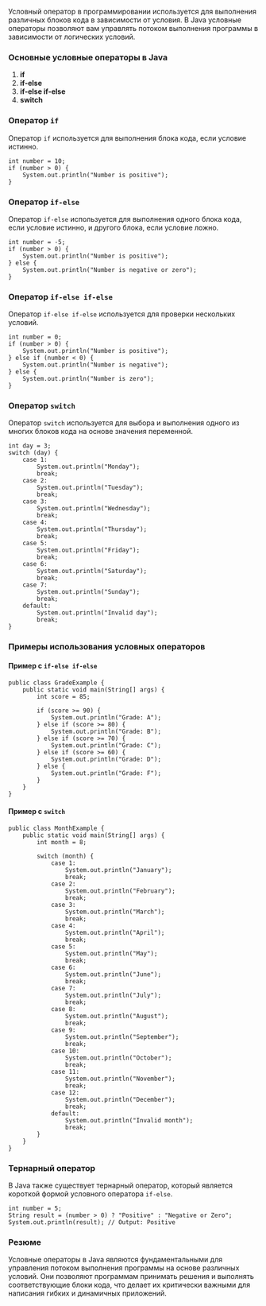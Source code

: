 Условный оператор в программировании используется для выполнения различных блоков кода в зависимости от условия. В Java условные операторы позволяют вам управлять потоком выполнения программы в зависимости от логических условий.

### Основные условные операторы в Java

1. **if**
2. **if-else**
3. **if-else if-else**
4. **switch**

### Оператор `if`

Оператор `if` используется для выполнения блока кода, если условие истинно.

```
int number = 10;
if (number > 0) {
    System.out.println("Number is positive");
}
```

### Оператор `if-else`

Оператор `if-else` используется для выполнения одного блока кода, если условие истинно, и другого блока, если условие ложно.

```
int number = -5;
if (number > 0) {
    System.out.println("Number is positive");
} else {
    System.out.println("Number is negative or zero");
}
```

### Оператор `if-else if-else`

Оператор `if-else if-else` используется для проверки нескольких условий.

```
int number = 0;
if (number > 0) {
    System.out.println("Number is positive");
} else if (number < 0) {
    System.out.println("Number is negative");
} else {
    System.out.println("Number is zero");
}
```

### Оператор `switch`

Оператор `switch` используется для выбора и выполнения одного из многих блоков кода на основе значения переменной.

```
int day = 3;
switch (day) {
    case 1:
        System.out.println("Monday");
        break;
    case 2:
        System.out.println("Tuesday");
        break;
    case 3:
        System.out.println("Wednesday");
        break;
    case 4:
        System.out.println("Thursday");
        break;
    case 5:
        System.out.println("Friday");
        break;
    case 6:
        System.out.println("Saturday");
        break;
    case 7:
        System.out.println("Sunday");
        break;
    default:
        System.out.println("Invalid day");
        break;
}
```

### Примеры использования условных операторов

#### Пример с `if-else if-else`

```
public class GradeExample {
    public static void main(String[] args) {
        int score = 85;
        
        if (score >= 90) {
            System.out.println("Grade: A");
        } else if (score >= 80) {
            System.out.println("Grade: B");
        } else if (score >= 70) {
            System.out.println("Grade: C");
        } else if (score >= 60) {
            System.out.println("Grade: D");
        } else {
            System.out.println("Grade: F");
        }
    }
}
```

#### Пример с `switch`

```
public class MonthExample {
    public static void main(String[] args) {
        int month = 8;
        
        switch (month) {
            case 1:
                System.out.println("January");
                break;
            case 2:
                System.out.println("February");
                break;
            case 3:
                System.out.println("March");
                break;
            case 4:
                System.out.println("April");
                break;
            case 5:
                System.out.println("May");
                break;
            case 6:
                System.out.println("June");
                break;
            case 7:
                System.out.println("July");
                break;
            case 8:
                System.out.println("August");
                break;
            case 9:
                System.out.println("September");
                break;
            case 10:
                System.out.println("October");
                break;
            case 11:
                System.out.println("November");
                break;
            case 12:
                System.out.println("December");
                break;
            default:
                System.out.println("Invalid month");
                break;
        }
    }
}
```

### Тернарный оператор

В Java также существует тернарный оператор, который является короткой формой условного оператора `if-else`.

```
int number = 5;
String result = (number > 0) ? "Positive" : "Negative or Zero";
System.out.println(result); // Output: Positive
```

### Резюме

Условные операторы в Java являются фундаментальными для управления потоком выполнения программы на основе различных условий. Они позволяют программам принимать решения и выполнять соответствующие блоки кода, что делает их критически важными для написания гибких и динамичных приложений.